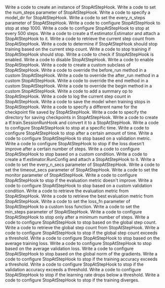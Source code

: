 Write a code to create an instance of StopAtStepHook.
Write a code to set the num_steps parameter of StopAtStepHook.
Write a code to specify a model_dir for StopAtStepHook.
Write a code to set the every_n_steps parameter of StopAtStepHook.
Write a code to configure StopAtStepHook to stop at step 1000.
Write a code to configure StopAtStepHook to stop at every 500 steps.
Write a code to create a tf.estimator.Estimator and attach a StopAtStepHook to it.
Write a code to retrieve the current step count from StopAtStepHook.
Write a code to determine if StopAtStepHook should stop training based on the current step count.
Write a code to stop training if StopAtStepHook should stop.
Write a code to check if StopAtStepHook is enabled.
Write a code to disable StopAtStepHook.
Write a code to enable StopAtStepHook.
Write a code to create a custom subclass of StopAtStepHook.
Write a code to override the before_run method in a custom StopAtStepHook.
Write a code to override the after_run method in a custom StopAtStepHook.
Write a code to override the end method in a custom StopAtStepHook.
Write a code to override the begin method in a custom StopAtStepHook.
Write a code to add a summary op to StopAtStepHook.
Write a code to log the current step count in StopAtStepHook.
Write a code to save the model when training stops in StopAtStepHook.
Write a code to specify a different name for the checkpoint file saved by StopAtStepHook.
Write a code to specify the directory for saving checkpoints in StopAtStepHook.
Write a code to create a tf.train.SessionRunHook and convert it to a StopAtStepHook.
Write a code to configure StopAtStepHook to stop at a specific time.
Write a code to configure StopAtStepHook to stop after a certain amount of time.
Write a code to configure StopAtStepHook to stop based on a validation metric.
Write a code to configure StopAtStepHook to stop if the loss doesn't improve after a certain number of steps.
Write a code to configure StopAtStepHook to stop based on a custom condition.
Write a code to create a tf.estimator.RunConfig and attach a StopAtStepHook to it.
Write a code to set the every_n_secs parameter of StopAtStepHook.
Write a code to set the timeout_secs parameter of StopAtStepHook.
Write a code to set the monitor parameter of StopAtStepHook.
Write a code to configure StopAtStepHook to stop if the evaluation metric doesn't improve.
Write a code to configure StopAtStepHook to stop based on a custom validation condition.
Write a code to retrieve the evaluation metric from StopAtStepHook.
Write a code to retrieve the best evaluation metric from StopAtStepHook.
Write a code to set the loss_fn parameter of StopAtStepHook to a custom loss function.
Write a code to set the min_steps parameter of StopAtStepHook.
Write a code to configure StopAtStepHook to stop only after a minimum number of steps.
Write a code to configure StopAtStepHook to stop based on the global step count.
Write a code to retrieve the global step count from StopAtStepHook.
Write a code to configure StopAtStepHook to stop if the global step count exceeds a threshold.
Write a code to configure StopAtStepHook to stop based on the average training loss.
Write a code to configure StopAtStepHook to stop based on the average validation loss.
Write a code to configure StopAtStepHook to stop based on the global norm of the gradients.
Write a code to configure StopAtStepHook to stop if the training accuracy exceeds a threshold.
Write a code to configure StopAtStepHook to stop if the validation accuracy exceeds a threshold.
Write a code to configure StopAtStepHook to stop if the learning rate drops below a threshold.
Write a code to configure StopAtStepHook to stop if the training diverges.